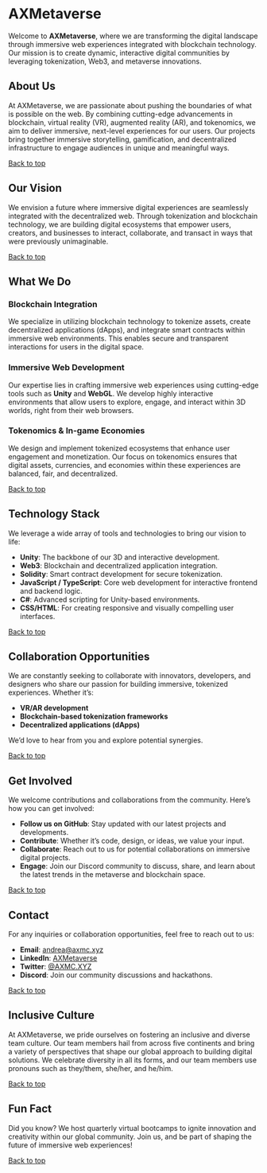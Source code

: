 # AXMetaverse

Welcome to **AXMetaverse**, where we are transforming the digital landscape through immersive web experiences integrated with blockchain technology. Our mission is to create dynamic, interactive digital communities by leveraging tokenization, Web3, and metaverse innovations.

## About Us

At AXMetaverse, we are passionate about pushing the boundaries of what is possible on the web. By combining cutting-edge advancements in blockchain, virtual reality (VR), augmented reality (AR), and tokenomics, we aim to deliver immersive, next-level experiences for our users. Our projects bring together immersive storytelling, gamification, and decentralized infrastructure to engage audiences in unique and meaningful ways.

[Back to top](#axmetaverse)

## Our Vision

We envision a future where immersive digital experiences are seamlessly integrated with the decentralized web. Through tokenization and blockchain technology, we are building digital ecosystems that empower users, creators, and businesses to interact, collaborate, and transact in ways that were previously unimaginable.

[Back to top](#axmetaverse)

## What We Do

### **Blockchain Integration**
We specialize in utilizing blockchain technology to tokenize assets, create decentralized applications (dApps), and integrate smart contracts within immersive web environments. This enables secure and transparent interactions for users in the digital space.

### **Immersive Web Development**
Our expertise lies in crafting immersive web experiences using cutting-edge tools such as **Unity** and **WebGL**. We develop highly interactive environments that allow users to explore, engage, and interact within 3D worlds, right from their web browsers.

### **Tokenomics & In-game Economies**
We design and implement tokenized ecosystems that enhance user engagement and monetization. Our focus on tokenomics ensures that digital assets, currencies, and economies within these experiences are balanced, fair, and decentralized.

[Back to top](#axmetaverse)

## Technology Stack

We leverage a wide array of tools and technologies to bring our vision to life:

- **Unity**: The backbone of our 3D and interactive development.
- **Web3**: Blockchain and decentralized application integration.
- **Solidity**: Smart contract development for secure tokenization.
- **JavaScript / TypeScript**: Core web development for interactive frontend and backend logic.
- **C#**: Advanced scripting for Unity-based environments.
- **CSS/HTML**: For creating responsive and visually compelling user interfaces.

[Back to top](#axmetaverse)

## Collaboration Opportunities

We are constantly seeking to collaborate with innovators, developers, and designers who share our passion for building immersive, tokenized experiences. Whether it’s:

- **VR/AR development**
- **Blockchain-based tokenization frameworks**
- **Decentralized applications (dApps)**

We’d love to hear from you and explore potential synergies.

[Back to top](#axmetaverse)

## Get Involved

We welcome contributions and collaborations from the community. Here’s how you can get involved:

- **Follow us on GitHub**: Stay updated with our latest projects and developments.
- **Contribute**: Whether it’s code, design, or ideas, we value your input.
- **Collaborate**: Reach out to us for potential collaborations on immersive digital projects.
- **Engage**: Join our Discord community to discuss, share, and learn about the latest trends in the metaverse and blockchain space.

[Back to top](#axmetaverse)

## Contact

For any inquiries or collaboration opportunities, feel free to reach out to us:

- **Email**: [andrea@axmc.xyz](mailto:andrea@axmc.xyz)
- **LinkedIn**: [AXMetaverse](#)
- **Twitter**: [@AXMC.XYZ](#)
- **Discord**: Join our community discussions and hackathons.

[Back to top](#axmetaverse)

## Inclusive Culture

At AXMetaverse, we pride ourselves on fostering an inclusive and diverse team culture. Our team members hail from across five continents and bring a variety of perspectives that shape our global approach to building digital solutions. We celebrate diversity in all its forms, and our team members use pronouns such as they/them, she/her, and he/him.

[Back to top](#axmetaverse)

## Fun Fact

Did you know? We host quarterly virtual bootcamps to ignite innovation and creativity within our global community. Join us, and be part of shaping the future of immersive web experiences!

[Back to top](#axmetaverse)
